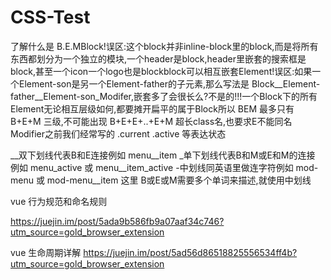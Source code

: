 # CSS-Test


了解什么是 B.E.MBlock!误区:这个block并非inline-block里的block,而是将所有东西都划分为一个独立的模块,一个header是block,header里嵌套的搜索框是block,甚至一个icon一个logo也是blockblock可以相互嵌套Element!误区:如果一个Element-son是另一个Element-father的子元素,那么写法是 Block__Element-father__Element-son_Modifer,嵌套多了会很长么?不是的!!!一个Block下的所有Element无论相互层级如何,都要摊开扁平的属于Block所以 BEM 最多只有 B+E+M 三级,不可能出现 B+E+E+..+E+M 超长class名,也要求E不能同名Modifier之前我们经常写的 .current .active 等表达状态

__双下划线代表B和E连接例如 menu__item
_单下划线代表B和M或E和M的连接 例如 menu_active 或 menu__item_active
-中划线同英语里做连字符例如 mod-menu 或 mod-menu__item 这里 B或E或M需要多个单词来描述,就使用中划线



vue 行为规范和命名规则

https://juejin.im/post/5ada9b586fb9a07aaf34c746?utm_source=gold_browser_extension

vue 生命周期详解
https://juejin.im/post/5ad56d86518825556534ff4b?utm_source=gold_browser_extension